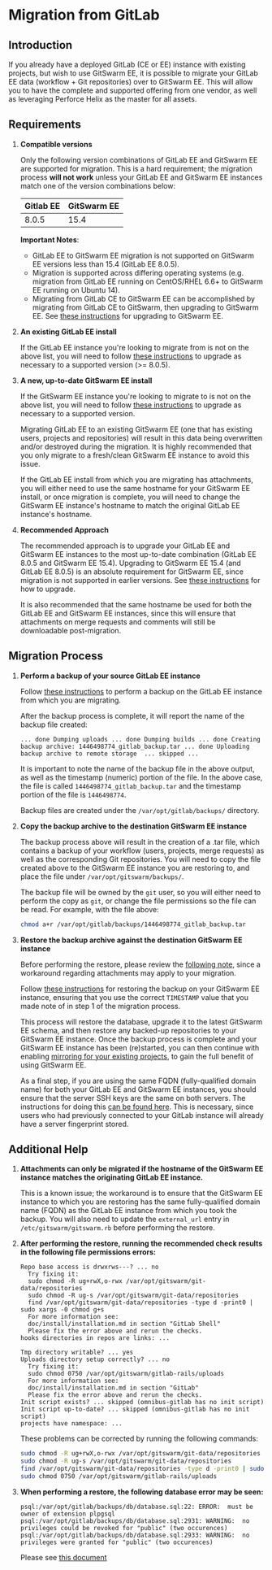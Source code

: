 # Migration from GitLab

## Introduction

If you already have a deployed GitLab (CE or EE) instance with existing
projects, but wish to use GitSwarm EE, it is possible to migrate your
GitLab EE data (workflow + Git repositories) over to GitSwarm EE. This will
allow you to have the complete and supported offering from one vendor, as
well as leveraging Perforce Helix as the master for all assets.

## Requirements

1.  **Compatible versions**

    Only the following version combinations of GitLab EE and GitSwarm EE
    are supported for migration. This is a hard requirement; the migration
    process **will not work** unless your GitLab EE and GitSwarm EE
    instances match one of the version combinations below:

    |Gitlab EE|GitSwarm EE|
    |---|---|
    |8.0.5|15.4|

    **Important Notes**:
    * GitLab EE to GitSwarm EE migration is not supported on GitSwarm EE
      versions less than 15.4 (GitLab EE 8.0.5).
    * Migration is supported across differing operating systems (e.g.
      migration from GitLab EE running on CentOS/RHEL 6.6+ to GitSwarm EE
      running on Ubuntu 14).
    * Migrating from GitLab CE to GitSwarm EE can be accomplished by
      migrating from GitLab CE to GitSwarm, then upgrading to GitSwarm EE.
      See [these instructions](../update/README.md) for upgrading to
      GitSwarm EE.

1.  **An existing GitLab EE install**

    If the GitLab EE instance you're looking to migrate from is not on the
    above list, you will need to follow [these
    instructions](https://about.gitlab.com/update/) to upgrade as necessary
    to a supported version (>= 8.0.5).

1.  **A new, up-to-date GitSwarm EE install**

    If the GitSwarm EE instance you're looking to migrate to is not on the
    above list, you will need to follow [these
    instructions](../update/README.md) to upgrade as necessary to a
    supported version.

    Migrating GitLab EE to an existing GitSwarm EE (one that has existing
    users, projects and repositories) will result in this data being
    overwritten and/or destroyed during the migration. It is highly
    recommended that you only migrate to a fresh/clean GitSwarm EE instance
    to avoid this issue.

    If the GitLab EE install from which you are migrating has attachments,
    you will either need to use the same hostname for your GitSwarm EE
    install, or once migration is complete, you will need to change the
    GitSwarm EE instance's hostname to match the original GitLab EE
    instance's hostname.

1.  **Recommended Approach**

    The recommended approach is to upgrade your GitLab EE and GitSwarm EE
    instances to the most up-to-date combination (GitLab EE 8.0.5 and
    GitSwarm EE 15.4). Upgrading to GitSwarm EE 15.4 (and GitLab EE 8.0.5)
    is an absolute requirement for GitSwarm EE, since migration is not
    supported in earlier versions. See [these
    instructions](../update/README.md) for how to upgrade.

    It is also recommended that the same hostname be used for both the
    GitLab EE and GitSwarm EE instances, since this will ensure that
    attachments on merge requests and comments will still be downloadable
    post-migration.

## Migration Process

1.  **Perform a backup of your source GitLab EE instance**

    Follow [these
    instructions](http://doc.gitlab.com/ce/raketasks/backup_restore.html)
    to perform a backup on the GitLab EE instance from which you are
    migrating.

    After the backup process is complete, it will report the name of the
    backup file created:

    `...
     done
     Dumping uploads ...
     done
     Dumping builds ...
     done
     Creating backup archive: 1446498774_gitlab_backup.tar ... done
     Uploading backup archive to remote storage  ... skipped
     ...
    `

    It is important to note the name of the backup file in the above
    output, as well as the timestamp (numeric) portion of the file. In the
    above case, the file is called `1446498774_gitlab_backup.tar` and the
    timestamp portion of the file is `1446498774`.

    Backup files are created under the `/var/opt/gitlab/backups/`
    directory.

1.  **Copy the backup archive to the destination GitSwarm EE instance**

    The backup process above will result in the creation of a .tar file,
    which contains a backup of your workflow (users, projects, merge
    requests) as well as the corresponding Git repositories. You will need
    to copy the file created above to the GitSwarm EE instance you are
    restoring to, and place the file under `/var/opt/gitswarm/backups/`.

    The backup file will be owned by the `git` user, so you will either
    need to perform the copy as `git`, or change the file permissions so
    the file can be read. For example, with the file above:

    ```bash
    chmod a+r /var/opt/gitlab/backups/1446498774_gitlab_backup.tar
    ```

1.  **Restore the backup archive against the destination GitSwarm EE
    instance**

    Before performing the restore, please review the [following
    note](#additional-help), since a workaround regarding attachments may
    apply to your migration.

    Follow [these
    instructions](../raketasks/backup_restore.md#omnibus-installations) for
    restoring the backup on your GitSwarm EE instance, ensuring that you
    use the correct `TIMESTAMP` value that you made note of in step 1 of
    the migration process.

    This process will restore the database, upgrade it to the latest
    GitSwarm EE schema, and then restore any backed-up repositories to your
    GitSwarm EE instance. Once the backup process is complete and your
    GitSwarm EE instance has been (re)started, you can then continue with
    enabling [mirroring for your existing
    projects](../workflow/helix_mirroring/README.md), to gain the
    full benefit of using GitSwarm EE.

    As a final step, if you are using the same FQDN (fully-qualified domain
    name) for both your GitLab EE and GitSwarm EE instances, you should
    ensure that the server SSH keys are the same on both servers. The
    instructions for doing this [can be found
    here](https://superuser.com/questions/532040/copy-ssh-keys-from-one-server-to-another-server/532079#532079).
    This is necessary, since users who had previously connected to your
    GitLab instance will already have a server fingerprint stored.

## Additional Help

1.  **Attachments can only be migrated if the hostname of the GitSwarm EE
    instance matches the originating GitLab EE instance.**

    This is a known issue; the workaround is to ensure that the GitSwarm EE
    instance to which you are restoring has the same fully-qualified domain
    name (FQDN) as the GitLab EE instance from which you took the backup.
    You will also need to update the `external_url` entry in
    `/etc/gitswarm/gitswarm.rb` before performing the restore.

1.  **After performing the restore, running the recommended check results
    in the following file permissions errors:**

    ```
    Repo base access is drwxrws---? ... no
      Try fixing it:
      sudo chmod -R ug+rwX,o-rwx /var/opt/gitswarm/git-data/repositories
      sudo chmod -R ug-s /var/opt/gitswarm/git-data/repositories
      find /var/opt/gitswarm/git-data/repositories -type d -print0 | sudo xargs -0 chmod g+s
      For more information see:
      doc/install/installation.md in section "GitLab Shell"
      Please fix the error above and rerun the checks.
    hooks directories in repos are links: ...
    ```

    ```
    Tmp directory writable? ... yes
    Uploads directory setup correctly? ... no
      Try fixing it:
      sudo chmod 0750 /var/opt/gitswarm/gitlab-rails/uploads
      For more information see:
      doc/install/installation.md in section "GitLab"
      Please fix the error above and rerun the checks.
    Init script exists? ... skipped (omnibus-gitlab has no init script)
    Init script up-to-date? ... skipped (omnibus-gitlab has no init script)
    projects have namespace: ...
    ```

    These problems can be corrected by running the following commands:

    ```bash
    sudo chmod -R ug+rwX,o-rwx /var/opt/gitswarm/git-data/repositories
    sudo chmod -R ug-s /var/opt/gitswarm/git-data/repositories
    find /var/opt/gitswarm/git-data/repositories -type d -print0 | sudo xargs -0 chmod g+s
    sudo chmod 0750 /var/opt/gitswarm/gitlab-rails/uploads
    ```

1.  **When performing a restore, the following database error may be
    seen:**

    ```
    psql:/var/opt/gitlab/backups/db/database.sql:22: ERROR:  must be owner of extension plpgsql
    psql:/var/opt/gitlab/backups/db/database.sql:2931: WARNING:  no privileges could be revoked for "public" (two occurences)
    psql:/var/opt/gitlab/backups/db/database.sql:2933: WARNING:  no privileges were granted for "public" (two occurences)
    ```

    Please see [this
    document](../raketasks/backup_restore.md#restoring-database-backup-using-omnibus-packages-outputs-warnings)
